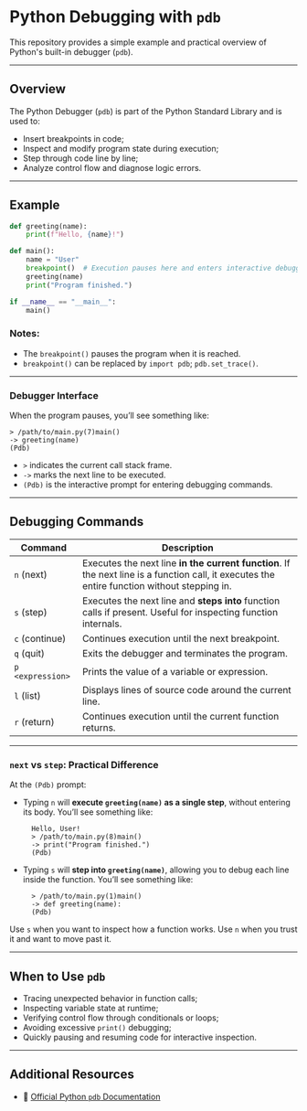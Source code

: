 # Python Debugging with `pdb`

This repository provides a simple example and practical overview of Python's built-in debugger (`pdb`).

---

## Overview

The Python Debugger (`pdb`) is part of the Python Standard Library and is used to:
- Insert breakpoints in code;
- Inspect and modify program state during execution;
- Step through code line by line;
- Analyze control flow and diagnose logic errors.

---

## Example

```python
def greeting(name):
    print(f"Hello, {name}!")

def main():
    name = "User"
    breakpoint()  # Execution pauses here and enters interactive debugging mode
    greeting(name)
    print("Program finished.")

if __name__ == "__main__":
    main()
```

### Notes:
- The `breakpoint()` pauses the program when it is reached.
- `breakpoint()` can be replaced by `import pdb`; `pdb.set_trace()`.

---

### Debugger Interface

When the program pauses, you’ll see something like:

```
> /path/to/main.py(7)main()
-> greeting(name)
(Pdb)
```

- `>` indicates the current call stack frame.
- `->` marks the next line to be executed.
- `(Pdb)` is the interactive prompt for entering debugging commands.

---

## Debugging Commands

| Command | Description |
|---------|-------------|
| `n` (next) | Executes the next line **in the current function**. If the next line is a function call, it executes the entire function without stepping in. |
| `s` (step) | Executes the next line and **steps into** function calls if present. Useful for inspecting function internals. |
| `c` (continue) | Continues execution until the next breakpoint. |
| `q` (quit) | Exits the debugger and terminates the program. |
| `p <expression>` | Prints the value of a variable or expression. |
| `l` (list) | Displays lines of source code around the current line. |
| `r` (return) | Continues execution until the current function returns. |

---

### `next` vs `step`: Practical Difference

At the `(Pdb)` prompt:

- Typing `n` will **execute `greeting(name)` as a single step**, without entering its body. You’ll see something like:

        Hello, User!
        > /path/to/main.py(8)main()
        -> print("Program finished.")
        (Pdb)
  
- Typing `s` will **step into `greeting(name)`**, allowing you to debug each line inside the function. You’ll see something like:

        > /path/to/main.py(1)main()
        -> def greeting(name):
        (Pdb) 

Use `s` when you want to inspect how a function works. Use `n` when you trust it and want to move past it.

---

## When to Use `pdb`

- Tracing unexpected behavior in function calls;
- Inspecting variable state at runtime;
- Verifying control flow through conditionals or loops;
- Avoiding excessive `print()` debugging;
- Quickly pausing and resuming code for interactive inspection.

---

## Additional Resources

- 📖 [Official Python `pdb` Documentation](https://docs.python.org/3/library/pdb.html)
